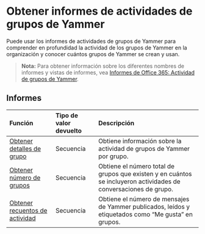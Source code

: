 # <a name="yammer-groups-activity-reports"></a>Obtener informes de actividades de grupos de Yammer

Puede usar los informes de actividades de grupos de Yammer para comprender en profundidad la actividad de los grupos de Yammer en la organización y conocer cuántos grupos de Yammer se crean y usan.

> **Nota:** Para obtener información sobre los diferentes nombres de informes y vistas de informes, vea [Informes de Office 365: Actividad de grupos de Yammer](https://support.office.com/client/Yammer-groups-activity-report-94dd92ec-ea73-43c6-b51f-2a11fd78aa31).

## <a name="reports"></a>Informes

| Función                                 | Tipo de valor devuelto | Descripción                              |
| :--------------------------------------- | :---------- | :--------------------------------------- |
| [Obtener detalles de grupo](../api/reportroot_getyammergroupsactivitydetail.md) | Secuencia      | Obtiene información sobre la actividad de grupos de Yammer por grupo. |
| [Obtener número de grupos](../api/reportroot_getyammergroupsactivitygroupcounts.md) | Secuencia      | Obtiene el número total de grupos que existen y en cuántos se incluyeron actividades de conversaciones de grupo. |
| [Obtener recuentos de actividad](../api/reportroot_getyammergroupsactivitycounts.md) | Secuencia      | Obtiene el número de mensajes de Yammer publicados, leídos y etiquetados como “Me gusta” en grupos. |
